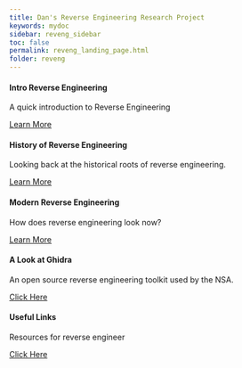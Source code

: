 ```yaml
---
title: Dan's Reverse Engineering Research Project
keywords: mydoc
sidebar: reveng_sidebar
toc: false
permalink: reveng_landing_page.html
folder: reveng
---
```

<div class="row">
        <div class="col-md-3 col-sm-6">
            <div class="panel panel-default text-center">
                <div class="panel-heading">
                    <span class="fa-stack fa-5x">
                          <i class="fa fa-circle fa-stack-2x text-primary"></i>
                          <i class="fa fa-play fa-stack-1x fa-inverse"></i>
                    </span>
                </div>
                <div class="panel-body">
                    <h4>Intro Reverse Engineering</h4>
                    <p>A quick introduction to Reverse Engineering</p>
                    <a href="/intro_to_reveng.html" class="btn btn-primary">Learn More</a>
                </div>
            </div>
        </div>
        <div class="col-md-3 col-sm-6">
            <div class="panel panel-default text-center">
                <div class="panel-heading">
                    <span class="fa-stack fa-5x">
                          <i class="fa fa-circle fa-stack-2x text-primary"></i>
                          <i class="fa fa-book fa-stack-1x fa-inverse"></i>
                    </span>
                </div>
                <div class="panel-body">
                    <h4>History of Reverse Engineering</h4>
                    <p>Looking back at the historical roots of reverse engineering.</p>
                    <a href="/history_of_reveng.html" class="btn btn-primary">Learn More</a>
                </div>
            </div>
        </div>
        <div class="col-md-3 col-sm-6">
            <div class="panel panel-default text-center">
                <div class="panel-heading">
                    <span class="fa-stack fa-5x">
                          <i class="fa fa-circle fa-stack-2x text-primary"></i>
                          <i class="fa fa-pause fa-stack-1x fa-inverse"></i>
                    </span>
                </div>
                <div class="panel-body">
                    <h4>Modern Reverse Engineering</h4>
                    <p>How does reverse engineering look now?</p>
                    <a href="modern_reveng.html" class="btn btn-primary">Learn More</a>
                </div>
            </div>
        </div>
        <!-- <div class="col-md-3 col-sm-6">
            <div class="panel panel-default text-center">
                <div class="panel-heading">
                    <span class="fa-stack fa-5x">
                          <i class="fa fa-circle fa-stack-2x text-primary"></i>
                          <i class="fa fa-fast-forward fa-stack-1x fa-inverse"></i>
                    </span>
                </div>
                <div class="panel-body">
                    <h4>The Future of Reverse Engineering</h4>
                    <p>Where do we go from here?</p>
                    <a href="/future_of_reveng.html" class="btn btn-primary">Learn More</a>
                </div>
            </div>
        </div> -->
        <div class="col-md-3 col-sm-6">
            <div class="panel panel-default text-center">
                <div class="panel-heading">
                    <span class="fa-stack fa-5x">
                          <i class="fa fa-circle fa-stack-2x text-primary"></i>
                          <i class="fa fa-wrench fa-stack-1x fa-inverse"></i>
                    </span>
                </div>
                <div class="panel-body">
                    <h4>A Look at Ghidra</h4>
                    <p>An open source reverse engineering toolkit used by the NSA.</p>
                    <a href="/look_at_ghidra.html" class="btn btn-primary">Click Here</a>
                </div>
            </div>
        </div>
        <div class="col-md-3 col-sm-6">
            <div class="panel panel-default text-center">
                <div class="panel-heading">
                    <span class="fa-stack fa-5x">
                          <i class="fa fa-circle fa-stack-2x text-primary"></i>
                          <i class="fa fa-link fa-stack-1x fa-inverse"></i>
                    </span>
                </div>
                <div class="panel-body">
                    <h4>Useful Links</h4>
                    <p>Resources for reverse engineer</p>
                    <a href="/useful_links.html" class="btn btn-primary">Click Here</a>
                </div>
            </div>
        </div>
</div>

